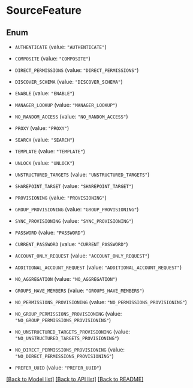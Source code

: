 # SourceFeature

## Enum


* `AUTHENTICATE` (value: `"AUTHENTICATE"`)

* `COMPOSITE` (value: `"COMPOSITE"`)

* `DIRECT_PERMISSIONS` (value: `"DIRECT_PERMISSIONS"`)

* `DISCOVER_SCHEMA` (value: `"DISCOVER_SCHEMA"`)

* `ENABLE` (value: `"ENABLE"`)

* `MANAGER_LOOKUP` (value: `"MANAGER_LOOKUP"`)

* `NO_RANDOM_ACCESS` (value: `"NO_RANDOM_ACCESS"`)

* `PROXY` (value: `"PROXY"`)

* `SEARCH` (value: `"SEARCH"`)

* `TEMPLATE` (value: `"TEMPLATE"`)

* `UNLOCK` (value: `"UNLOCK"`)

* `UNSTRUCTURED_TARGETS` (value: `"UNSTRUCTURED_TARGETS"`)

* `SHAREPOINT_TARGET` (value: `"SHAREPOINT_TARGET"`)

* `PROVISIONING` (value: `"PROVISIONING"`)

* `GROUP_PROVISIONING` (value: `"GROUP_PROVISIONING"`)

* `SYNC_PROVISIONING` (value: `"SYNC_PROVISIONING"`)

* `PASSWORD` (value: `"PASSWORD"`)

* `CURRENT_PASSWORD` (value: `"CURRENT_PASSWORD"`)

* `ACCOUNT_ONLY_REQUEST` (value: `"ACCOUNT_ONLY_REQUEST"`)

* `ADDITIONAL_ACCOUNT_REQUEST` (value: `"ADDITIONAL_ACCOUNT_REQUEST"`)

* `NO_AGGREGATION` (value: `"NO_AGGREGATION"`)

* `GROUPS_HAVE_MEMBERS` (value: `"GROUPS_HAVE_MEMBERS"`)

* `NO_PERMISSIONS_PROVISIONING` (value: `"NO_PERMISSIONS_PROVISIONING"`)

* `NO_GROUP_PERMISSIONS_PROVISIONING` (value: `"NO_GROUP_PERMISSIONS_PROVISIONING"`)

* `NO_UNSTRUCTURED_TARGETS_PROVISIONING` (value: `"NO_UNSTRUCTURED_TARGETS_PROVISIONING"`)

* `NO_DIRECT_PERMISSIONS_PROVISIONING` (value: `"NO_DIRECT_PERMISSIONS_PROVISIONING"`)

* `PREFER_UUID` (value: `"PREFER_UUID"`)


[[Back to Model list]](../README.md#documentation-for-models) [[Back to API list]](../README.md#documentation-for-api-endpoints) [[Back to README]](../README.md)


